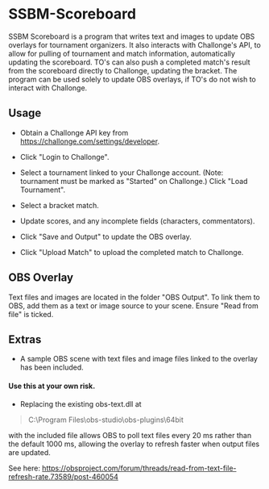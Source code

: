 # SSBM-Scoreboard

SSBM Scoreboard is a program that writes text and images to update OBS overlays for tournament organizers. 
It also interacts with Challonge's API, to allow for pulling of tournament and match information, automatically updating the scoreboard. 
TO's can also push a completed match's result from the scoreboard directly to Challonge, updating the bracket.
The program can be used solely to update OBS overlays, if TO's do not wish to interact with Challonge.

## Usage

* Obtain a Challonge API key from https://challonge.com/settings/developer.

* Click "Login to Challonge".

* Select a tournament linked to your Challonge account. (Note: tournament must be marked as "Started" on Challonge.) Click "Load Tournament".

* Select a bracket match.

* Update scores, and any incomplete fields (characters, commentators). 

* Click "Save and Output" to update the OBS overlay.

* Click "Upload Match" to upload the completed match to Challonge.

## OBS Overlay

Text files and images are located in the folder "OBS Output". To link them to OBS, add them as a text or image source to your scene. Ensure "Read from file" is ticked.

## Extras

* A sample OBS scene with text files and image files linked to the overlay has been included.

#### Use this at your own risk.

* Replacing the existing obs-text.dll at 
>C:\Program Files\obs-studio\obs-plugins\64bit 

with the included file allows OBS to poll text files every 20 ms rather than the default 1000 ms, allowing the overlay to refresh     faster when output files are updated. 

See here: https://obsproject.com/forum/threads/read-from-text-file-refresh-rate.73589/post-460054
